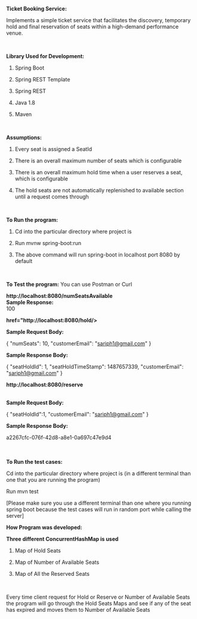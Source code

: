 <b>Ticket Booking Service:</b>


Implements a simple ticket service that facilitates the discovery, temporary hold and final reservation of seats within a high-demand performance venue.


<br>


<b>Library Used for Development:</b>

1)	Spring Boot 

2)	Spring REST Template

3)	Spring REST

4)	Java 1.8

5)	Maven
<br>



<b>Assumptions:</b>

1)	Every seat is assigned a SeatId

2)	There is an overall maximum number of seats which is configurable

3)	There is an overall maximum hold time when a user reserves a seat, which is configurable

4)	The hold seats are not automatically replenished to available section until a request comes through

<br>



<b>To Run the program:</b>

1)	Cd into the particular directory where project is

2)	Run mvnw spring-boot:run

3)	The above command will run spring-boot in localhost port 8080 by default

<br>


<b>To Test the program:</b>
You can use Postman or Curl
<br>


<b>http://localhost:8080/numSeatsAvailable</b>
<br>
<b>Sample Response:</b>
<br>
100
<br>

<b>href="http://localhost:8080/hold/></b>

<b>Sample Request Body:</b>
<br>

{
  "numSeats": 10,
  "customerEmail": "sariph1@gmail.com"
}
<br>

<b>Sample Response Body:</b>
<br>

{
  "seatHoldId": 1,
  "seatHoldTimeStamp": 1487657339,
  "customerEmail": "sariph1@gmail.com"
}
<br>

<b>http://localhost:8080/reserve</b>

<br>
<b>Sample Request Body:</b>
<br>

{
  "seatHoldId":1,
  "customerEmail": "sariph1@gmail.com"
}
<br>

<b>Sample Response Body:</b>
<br>

a2267cfc-076f-42d8-a8e1-0a697c47e9d4
<br>
<br>
<br>

<b>To Run the test cases:</b>

Cd into the particular directory where project is (in a different terminal than one that you are running the program)

Run mvn test

[Please make sure you use a different terminal than one where you running spring boot because the test cases will run in random port while calling the server]
<br>

<b>How Program was developed:</b>

<b>Three different ConcurrentHashMap is used</b>

1)	Map of Hold Seats

2)	Map of Number of Available Seats

3)	Map of All the Reserved Seats
<br>

Every time client request for Hold or Reserve or Number of Available Seats the program will go 
through the Hold Seats Maps and see if any of the seat has expired and moves them to Number of Available Seats
<br>
